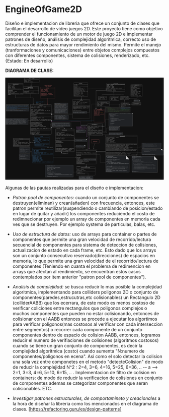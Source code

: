 # EngineOfGame2D
Diseño e implementacion de libreria que ofrece un conjunto de clases que facilitan el desarrollo de video juegos 2D. Este proyecto tiene como objetivo comprender el funcionamiento de un motor de juego 2D e implementar patrones de diseño, análisis de complejidad algorítmica, correcto uso de estructuras de datos para mayor rendimiento del mismo. Permite el manejo (tranformaciones y comunicaciones) entre objetos complejos compuestos con diferentes componentes, sistema de colisiones, renderizado, etc.  {Estado: En desarrollo} 

**DIAGRAMA DE CLASE:**

![Alt text](DC-Engine.png)

Algunas de las pautas realizadas para el diseño e implementacion:
- *Patron pool de componentes:* cuando un conjunto de componentes se destruyen(eliminan) y crean(añaden) con frecuencia, entonces, este patron permite reutilizar(suspendiendo o cambiando de posicion/estado en lugar de quitar y añadir) los componentes reduciendo el costo de redimnecionar por ejemplo un array de componentes en memoria cada ves que se destruyen. Por ejemplo systema de particulas, balas, etc.
  
- *Uso de estructura de datos:* uso de arrays para container o partes de componentes que permite una gran velocidad de recorrido/lectura secuencial de componentes para sistema de deteccion de colisiones, actualizacion de estado en cada frame, etc. Esto dado que los arrays son un conjunto consecutivo reservado(direcciones) de espacios en memoria, lo que permite una gran velocidad de el recorrido/lectura de componentes (Teniendo en cuanta el problema de redimencion en arrays que afectan al rendimiento, se encuentran estos casos contemplados por item anterior "patron pool de componentes").
  
- *Analisis de complejidad:* se busca reducir lo mas posible la complejidad algoritmica, implementando para colliders poligonos 2D o conjunto de componentes(paredes,estrucutras,etc colisionables) un Rectangulo 2D (colliderAABB) que los ecerrara, de este modo es menos costoso de verificar coliciones entre rectangulos que poligonos complejos o muchos componentes que pueden no estar colisionando, entonces de colisionar con el AABB entonces se procede a ejecutar los algortimos para verificar poligonos(mas costosos al verificar con cada interseccion entre segmentos) o recorrer cada componente de un conjunto componentes dentro de espacio de colision AABB, entonces, logramos reducir el numero de verifiaciones de colisiones (algoritmos costosos) cuando se tiene un gran conjunto de componentes, es decir la complejidad algoritmica (costo) cuando aumenta "N:numero de componentes/poligonos en ecena". 
Asi como el solo detectar la colision una sola vez entre componetes en el metodo "detecteColision" de modo de reducir la complejidad N^2 : 2=4, 3=6, 4=16, 5=25, 6=36, .. -- a --> 2=1, 3=3, 4=6, 5=10, 6=15, .. .
Implementacion de filtro de colision en containers: de modo de reducir la verificacion de colisiones en conjunto de componentes ademas se categorizar componentes que seran colisionables. ETC.

- *Investigar patrones estructurales, de comportamineto y creacionales* a la hora de diseñar la libreria como los mencionados en el diagrama de clases. [https://refactoring.guru/es/design-patterns]
